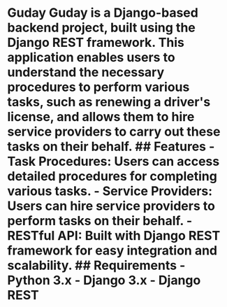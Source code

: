 # Guday Guday is a Django-based backend project, built using the Django REST framework. This application enables users to understand the necessary procedures to perform various tasks, such as renewing a driver's license, and allows them to hire service providers to carry out these tasks on their behalf. ## Features - **Task Procedures:** Users can access detailed procedures for completing various tasks. - **Service Providers:** Users can hire service providers to perform tasks on their behalf. - **RESTful API:** Built with Django REST framework for easy integration and scalability. ## Requirements - Python 3.x - Django 3.x - Django REST
